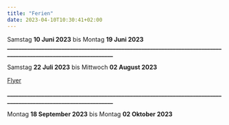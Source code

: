 ```yaml
---
title: "Ferien"
date: 2023-04-10T10:30:41+02:00
---
```

Samstag **10 Juni 2023** bis Montag **19 Juni 2023**
**________________________________________________________________________________________________________________**

Samstag **22 Juli 2023** bis Mittwoch **02 August 2023**

[Flyer](/doc/betriebsferien2023.pdf)

**________________________________________________________________________________________________________________**

Montag **18 September 2023** bis Montag **02 Oktober 2023**
